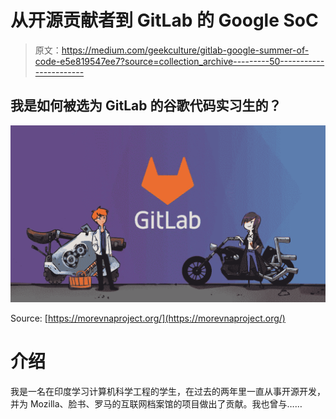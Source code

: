 # 从开源贡献者到 GitLab 的 Google SoC

> 原文：<https://medium.com/geekculture/gitlab-google-summer-of-code-e5e819547ee7?source=collection_archive---------50----------------------->

## 我是如何被选为 GitLab 的谷歌代码实习生的？

![](img/c9b2b15a51e3364cb48ce0dae8b7b075.png)

Source: [https://morevnaproject.org/](https://morevnaproject.org/)

# 介绍

我是一名在印度学习计算机科学工程的学生，在过去的两年里一直从事开源开发，并为 Mozilla、脸书、罗马的互联网档案馆的项目做出了贡献。我也曾与……